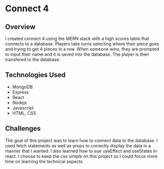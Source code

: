 # Connect 4

## Overview
I created connect 4 using the MERN stack with a high scores table that connects to a database. Players take turns selecting where their piece goes and trying to get 4 pieces in a row. When someone wins, they are prompted to input their name and it is saved into the database. The player is then transfered to the database. 

## Technologies Used
- MongoDB
- Express
- React
- Nodejs
- Javascript
- HTML, CSS

## Challenges
The goal of this project was to learn how to connect data to the database. I used fetch statements as well as props to correctly display the data in a manner that I wanted. I also learned how to sue useEffect and useStates in react. I choose to keep the css simple on this project so I could focus more time on learning the technical aspects. 
